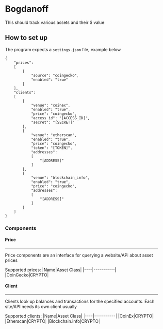 Bogdanoff
======
This should track various assets and their $ value

## How to set up
The program expects a `settings.json` file, example below

```
{
    "prices":
    [
        {
            "source": "coingecko",
            "enabled": "true"
        }
    ],
    "clients":
    [
        {
            "venue": "coinex",
            "enabled": "true",
            "price": "coingecko",
            "access_id": "[ACCESS_ID]",
            "secret": "[SECRET]"
        },
        {
            "venue": "etherscan",
            "enabled": "true",
            "price": "coingecko",
            "token": "[TOKEN]",
            "addresses":
            [
                "[ADDRESS]"
            ]
        },
        {
            "venue": "blockchain_info",
            "enabled": "true",
            "price": "coingecko",
            "addresses":
            [
                "[ADDRESS]"
            ]
        }
    ]
}
```

### Components

#### Price
----
Price components are an interface for querying a website/API about asset prices

Supported prices:
|Name|Asset Class|
|----|-----------|
|CoinGecko|CRYPTO|

#### Client
-----
Clients look up balances and transactions for the specified accounts.
Each site/API needs its own client usually

Supported clients:
|Name|Asset Class|
|----|-----------|
|CoinEx|CRYPTO|
|Etherscan|CRYPTO|
|Blockchain.info|CRYPTO|